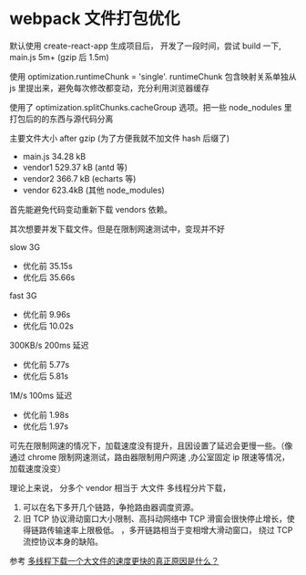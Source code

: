 # webpack 文件打包优化

默认使用 create-react-app 生成项目后， 开发了一段时间，尝试 build 一下, main.js 5m+ (gzip 后 1.5m)

使用 optimization.runtimeChunk = 'single'.
runtimeChunk 包含映射关系单独从 js 里提出来，避免每次修改都变动，充分利用浏览器缓存

使用了 optimization.splitChunks.cacheGroup 选项。把一些 node_nodules 里 打包后的的东西与源代码分离

主要文件大小 after gzip (为了方便我就不加文件 hash 后缀了)

- main.js 34.28 kB
- vendor1 529.37 kB (antd 等)
- vendor2 366.7 kB (echarts 等)
- vendor 623.4kB (其他 node_modules)

首先能避免代码变动重新下载 vendors 依赖。

其次想要并发下载文件。但是在限制网速测试中，变现并不好

slow 3G

- 优化前 35.15s
- 优化后 35.66s

fast 3G

- 优化前 9.96s
- 优化后 10.02s

300KB/s 200ms 延迟

- 优化前 5.77s
- 优化后 5.81s

1M/s 100ms 延迟

- 优化前 1.98s
- 优化后 1.97s

可先在限制网速的情况下，加载速度没有提升，且因设置了延迟会更慢一些。（像通过 chrome 限制网速测试，路由器限制用户网速 ,办公室固定 ip 限速等情况，加载速度没变）

理论上来说， 分多个 vendor 相当于 大文件 多线程分片下载，

1.  可以在名下多开几个链路，争抢路由器调度资源。
2.  旧 TCP 协议滑动窗口大小限制、高抖动网络中 TCP 滑窗会很快停止增长，使得链路传输速率上限极低。 ，多开链路相当于变相增大滑动窗口， 绕过 TCP 流控协议本身的缺陷。

参考 [多线程下载一个大文件的速度更快的真正原因是什么？](https://www.zhihu.com/question/376805151)
